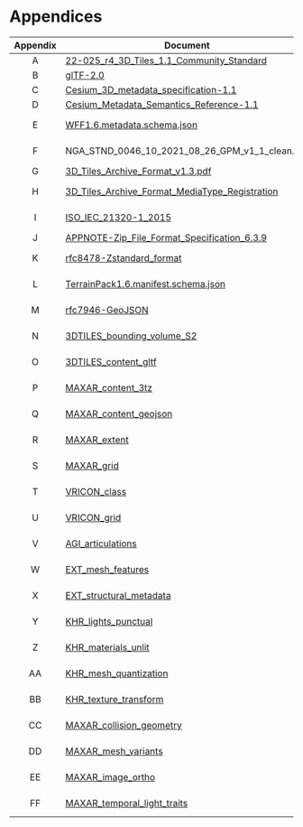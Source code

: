 # Appendices

| Appendix  | Document | Version |
| :--------:| -------- | ------- |
| A | [22-025_r4_3D_Tiles_1.1_Community_Standard](https://docs.ogc.org/cs/22-025r4/22-025r4.html) | 1.1 |
| B | [glTF-2.0](https://registry.khronos.org/glTF/specs/2.0/glTF-2.0.html) | 2.0.1 |
| C | [Cesium_3D_metadata_specification-1.1](https://github.com/CesiumGS/3d-tiles/blob/main/specification/Metadata/README.adoc) | 1.1 |
| D | [Cesium_Metadata_Semantics_Reference-1.1](https://github.com/CesiumGS/3d-tiles/blob/main/specification/Metadata/Semantics/README.adoc) | 1.1 |
| E | [WFF1.6.metadata.schema.json](WFF1.6.metadata.schema.json) | March 17, 2023 |
| F | NGA_STND_0046_10_2021_08_26_GPM_v1_1_clean.pdf | August 26, 2021 |
| G | [3D_Tiles_Archive_Format_v1.3.pdf](https://github.com/Maxar-Corp/3tz-specification/releases/download/v1.3/3D.Tiles.Archive.Format.v1.3.pdf) | 1.3 |
| H | [3D_Tiles_Archive_Format_MediaType_Registration](https://www.iana.org/assignments/media-types/application/vnd.maxar.archive.3tz+zip) | February 1, 2022 |
| I | [ISO_IEC_21320-1_2015](https://www.iso.org/standard/60101.html) | October, 2015 |
| J | [APPNOTE-Zip_File_Format_Specification_6.3.9](https://pkware.cachefly.net/webdocs/APPNOTE/APPNOTE-6.3.9.TXT) | 6.3.9 |
| K | [rfc8478-Zstandard_format](https://tools.ietf.org/html/rfc8478) | October, 2018 |
| L | [TerrainPack1.6.manifest.schema.json](TerrainPack1.6.manifest.schema.json) | September 14, 2022 |
| M | [rfc7946-GeoJSON](https://datatracker.ietf.org/doc/html/rfc7946) | August, 2016 |
| N | [3DTILES_bounding_volume_S2](https://github.com/CesiumGS/3d-tiles/tree/main/extensions/3DTILES_bounding_volume_S2) | March 16, 2022 |
| O | [3DTILES_content_gltf](https://github.com/CesiumGS/3d-tiles/tree/main/extensions/3DTILES_content_gltf) | June 22, 2022 |
| P | [MAXAR_content_3tz](https://github.com/Maxar-Corp/3d-tiles/tree/wff1.6.1/extensions/MAXAR_content_3tz) | November 16, 2021 |
| Q | [MAXAR_content_geojson](https://github.com/Maxar-Corp/3d-tiles/tree/wff1.6.1/extensions/MAXAR_content_geojson) | March 17, 2023 |
| R | [MAXAR_extent](https://github.com/Maxar-Corp/3d-tiles/tree/wff1.6.1/extensions/MAXAR_extent) | October 12, 2020 |
| S | [MAXAR_grid](https://github.com/Maxar-Corp/3d-tiles/tree/wff1.6.1/extensions/MAXAR_grid) | March 30, 2023 |
| T | [VRICON_class](https://github.com/Maxar-Corp/3d-tiles/tree/wff1.6.1/extensions/VRICON_class) | September 8, 2022 |
| U | [VRICON_grid](https://github.com/Maxar-Corp/3d-tiles/tree/wff1.6.1/extensions/MAXAR_grid) | August 14, 2022 |
| V | [AGI_articulations](https://github.com/KhronosGroup/glTF/tree/main/extensions/2.0/Vendor/AGI_articulations) | February 5, 2019 |
| W | [EXT_mesh_features](https://github.com/CesiumGS/glTF/tree/3d-tiles-next/extensions/2.0/Vendor/EXT_mesh_features) | March 13, 2022 |
| X | [EXT_structural_metadata](https://github.com/CesiumGS/glTF/tree/3d-tiles-next/extensions/2.0/Vendor/EXT_structural_metadata) | April 5, 2022 |
| Y | [KHR_lights_punctual](https://github.com/KhronosGroup/glTF/tree/main/extensions/2.0/Khronos/KHR_lights_punctual) | October 25, 2021 |
| Z | [KHR_materials_unlit](https://github.com/KhronosGroup/glTF/tree/main/extensions/2.0/Khronos/KHR_materials_unlit) | February, 2020 |
| AA | [KHR_mesh_quantization](https://github.com/KhronosGroup/glTF/tree/main/extensions/2.0/Khronos/KHR_mesh_quantization) | October 25, 2021 |
| BB | [KHR_texture_transform](https://github.com/KhronosGroup/glTF/tree/main/extensions/2.0/Khronos/KHR_texture_transform) | February, 2021 |
| CC | [MAXAR_collision_geometry](https://github.com/Maxar-Corp/glTF/tree/wff1.6.1/extensions/2.0/Vendor/MAXAR_collision_geometry) | November 8, 2021 |
| DD | [MAXAR_mesh_variants](https://github.com/Maxar-Corp/glTF/tree/wff1.6.1/extensions/2.0/Vendor/MAXAR_mesh_variants) | November 18, 2021 |
| EE | [MAXAR_image_ortho](https://github.com/Maxar-Corp/glTF/tree/wff1.6.1/extensions/2.0/Vendor/MAXAR_image_ortho) | March 30, 2023 |
| FF | [MAXAR_temporal_light_traits](https://github.com/Maxar-Corp/glTF/tree/wff1.6.1/extensions/2.0/Vendor/MAXAR_temporal_light_traits) | April 26, 2023 |
